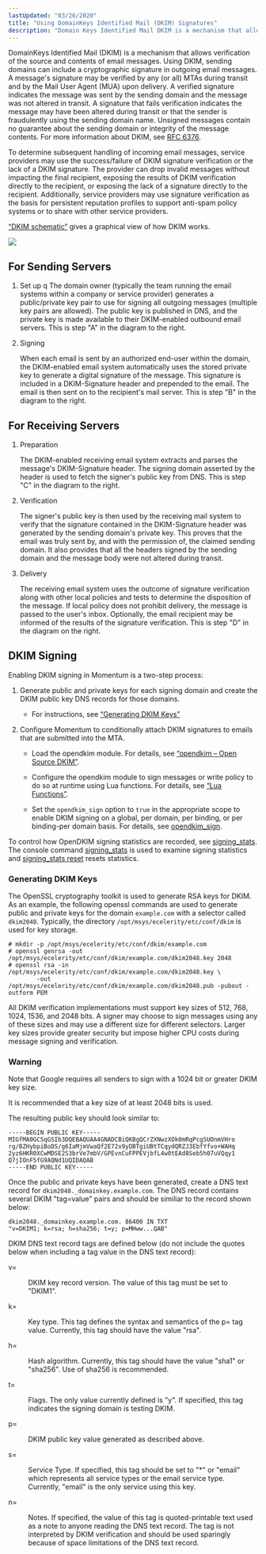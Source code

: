 ```yaml
---
lastUpdated: "03/26/2020"
title: "Using DomainKeys Identified Mail (DKIM) Signatures"
description: "Domain Keys Identified Mail DKIM is a mechanism that allows verification of the source and contents of email messages Using DKIM sending domains can include a cryptographic signature in outgoing email messages A message's signature may be verified by any or all MT As during transit and by the Mail..."
---
```



DomainKeys Identified Mail (DKIM) is a mechanism that allows verification of the source and contents of email messages. Using DKIM, sending domains can include a cryptographic signature in outgoing email messages. A message's signature may be verified by any (or all) MTAs during transit and by the Mail User Agent (MUA) upon delivery. A verified signature indicates the message was sent by the sending domain and the message was not altered in transit. A signature that fails verification indicates the message may have been altered during transit or that the sender is fraudulently using the sending domain name. Unsigned messages contain no guarantee about the sending domain or integrity of the message contents.
For more information about DKIM, see [RFC 6376](https://www.rfc-editor.org/rfc/rfc6376.html).

To determine subsequent handling of incoming email messages, service providers may use the success/failure of DKIM signature verification or the lack of a DKIM signature. The provider can drop invalid messages without impacting the final recipient, exposing the results of DKIM verification directly to the recipient, or exposing the lack of a signature directly to the recipient. Additionally, service providers may use signature verification as the basis for persistent reputation profiles to support anti-spam policy systems or to share with other service providers.

[“DKIM schematic”](/momentum/4/using-dkim#figure_dkim_schematic) gives a graphical view of how DKIM works.

<a name="figure_dkim_schematic"></a> 


![](images/gr_dkeys_1.gif)

## <a name="idp3362288"></a> For Sending Servers

1.  Set up
q
    The domain owner (typically the team running the email systems within a company or service provider) generates a public/private key pair to use for signing all outgoing messages (multiple key pairs are allowed). The public key is published in DNS, and the private key is made available to their DKIM-enabled outbound email servers. This is step "A" in the diagram to the right.

2.  Signing

    When each email is sent by an authorized end-user within the domain, the DKIM-enabled email system automatically uses the stored private key to generate a digital signature of the message. This signature is included in a DKIM-Signature header and prepended to the email. The email is then sent on to the recipient's mail server. This is step "B" in the diagram to the right.

## <a name="idp3402048"></a> For Receiving Servers

1.  Preparation

    The DKIM-enabled receiving email system extracts and parses the message's DKIM-Signature header. The signing domain asserted by the header is used to fetch the signer's public key from DNS. This is step "C" in the diagram to the right.

2.  Verification

    The signer's public key is then used by the receiving mail system to verify that the signature contained in the DKIM-Signature header was generated by the sending domain's private key. This proves that the email was truly sent by, and with the permission of, the claimed sending domain. It also provides that all the headers signed by the sending domain and the message body were not altered during transit.

3.  Delivery

    The receiving email system uses the outcome of signature verification along with other local policies and tests to determine the disposition of the message. If local policy does not prohibit delivery, the message is passed to the user's inbox. Optionally, the email recipient may be informed of the results of the signature verification. This is step "D" in the diagram on the right.

## <a name="using_dkim.signing"></a> DKIM Signing

Enabling DKIM signing in Momentum is a two-step process:

1.  Generate public and private keys for each signing domain and create the DKIM public key DNS records for those domains.

    *   For instructions, see [“Generating DKIM Keys”](/momentum/4/using-dkim#using_dkim.generating)

2.  Configure Momentum to conditionally attach DKIM signatures to emails that are submitted into the MTA.

    *   Load the opendkim module. For details, see [“opendkim – Open Source DKIM”](/momentum/4/modules/opendkim).

    *   Configure the opendkim module to sign messages or write policy to do so at runtime using Lua functions. For details, see [“Lua Functions”](/momentum/4/modules/opendkim#modules.opendkim.lua.functions).

    *   Set the `opendkim_sign` option to `true` in the appropriate scope to enable DKIM signing on a global, per domain, per binding, or per binding-per domain basis. For details, see [opendkim_sign](/momentum/4/config/ref-opendkim-sign).

To control how OpenDKIM signing statistics are recorded, see [signing_stats](/momentum/4/config/ref-signing-stats). The console command [signing_stats](/momentum/4/console-commands/signing-stats) is used to examine signing statistics and [signing_stats reset](/momentum/4/console-commands/signing-stats-reset) resets statistics.

### <a name="using_dkim.generating"></a> Generating DKIM Keys

The OpenSSL cryptography toolkit is used to generate RSA keys for DKIM. As an example, the following openssl commands are used to generate public and private keys for the domain `example.com` with a selector called `dkim2048`. Typically, the directory `/opt/msys/ecelerity/etc/conf/dkim` is used for key storage.

```
# mkdir -p /opt/msys/ecelerity/etc/conf/dkim/example.com
# openssl genrsa -out /opt/msys/ecelerity/etc/conf/dkim/example.com/dkim2048.key 2048
# openssl rsa -in /opt/msys/ecelerity/etc/conf/dkim/example.com/dkim2048.key \
        -out /opt/msys/ecelerity/etc/conf/dkim/example.com/dkim2048.pub -pubout -outform PEM
```

All DKIM verification implementations must support key sizes of 512, 768, 1024, 1536, and 2048 bits. A signer may choose to sign messages using any of these sizes and may use a different size for different selectors. Larger key sizes provide greater security but impose higher CPU costs during message signing and verification.

### Warning

Note that Google requires all senders to sign with a 1024 bit or greater DKIM key size.

It is recommended that a key size of at least 2048 bits is used.

The resulting public key should look similar to:

```
-----BEGIN PUBLIC KEY-----
MIGfMA0GCSqGSIb3DQEBAQUAA4GNADCBiQKBgQCrZXNwzXOk0mRqPcgSUOnmVHro
rg/BZHybpiBoDS/g6IaMjmVwaQf2E72x9yDBTgiUBtTCqydQRZJ3EbfYfvo+WAHq
2yz6HKR0XCwMDSE2S3brVe7mbV/GPEvnCuFPPEVjbfL4w0tEAd8Seb5h07uVQqy1
Q7jIOnF5fG9AQNd1UQIDAQAB
-----END PUBLIC KEY-----
```

Once the public and private keys have been generated, create a DNS text record for `dkim2048._domainkey.example.com`. The DNS record contains several DKIM "tag=value" pairs and should be similiar to the record shown below:

```
dkim2048._domainkey.example.com. 86400 IN TXT
"v=DKIM1; k=rsa; h=sha256; t=y; p=MHww...QAB"
```

DKIM DNS text record tags are defined below (do not include the quotes below when including a tag value in the DNS text record):

<dl class="variablelist">

<dt>v=</dt>

<dd>

DKIM key record version. The value of this tag must be set to "DKIM1".

</dd>

<dt>k=</dt>

<dd>

Key type. This tag defines the syntax and semantics of the p= tag value. Currently, this tag should have the value "rsa".

</dd>

<dt>h=</dt>

<dd>

Hash algorithm. Currently, this tag should have the value "sha1" or "sha256".  Use of sha256 is recommended.

</dd>

<dt>t=</dt>

<dd>

Flags. The only value currently defined is "y". If specified, this tag indicates the signing domain is testing DKIM.

</dd>

<dt>p=</dt>

<dd>

DKIM public key value generated as described above.

</dd>

<dt>s=</dt>

<dd>

Service Type. If specified, this tag should be set to "*" or "email" which represents all service types or the email service type. Currently, "email" is the only service using this key.

</dd>

<dt>n=</dt>

<dd>

Notes. If specified, the value of this tag is quoted-printable text used as a note to anyone reading the DNS text record. The tag is not interpreted by DKIM verification and should be used sparingly because of space limitations of the DNS text record.

</dd>

</dl>